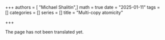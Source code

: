+++
authors = [ "Michael Shalitin",]
math = true
date = "2025-01-11"
tags = []
categories = []
series = []
title = "Multi-copy atomicity"

+++

The page has not been translated yet.